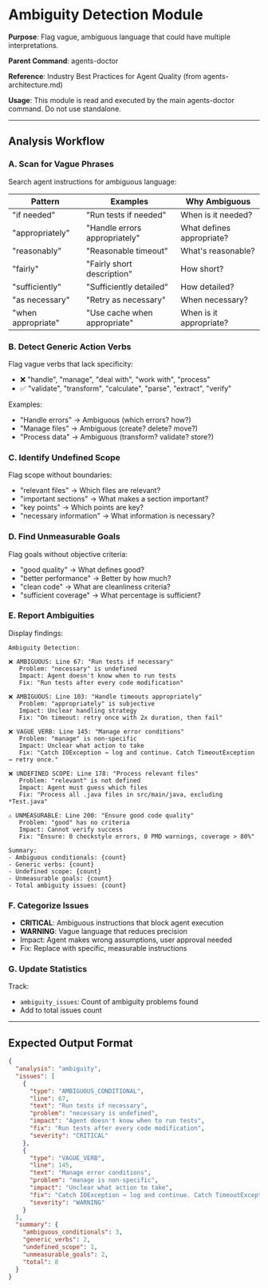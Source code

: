 # Ambiguity Detection Module

**Purpose**: Flag vague, ambiguous language that could have multiple interpretations.

**Parent Command**: agents-doctor

**Reference**: Industry Best Practices for Agent Quality (from agents-architecture.md)

**Usage**: This module is read and executed by the main agents-doctor command. Do not use standalone.

---

## Analysis Workflow

### A. Scan for Vague Phrases

Search agent instructions for ambiguous language:

| Pattern | Examples | Why Ambiguous |
|---------|----------|---------------|
| "if needed" | "Run tests if needed" | When is it needed? |
| "appropriately" | "Handle errors appropriately" | What defines appropriate? |
| "reasonably" | "Reasonable timeout" | What's reasonable? |
| "fairly" | "Fairly short description" | How short? |
| "sufficiently" | "Sufficiently detailed" | How detailed? |
| "as necessary" | "Retry as necessary" | When necessary? |
| "when appropriate" | "Use cache when appropriate" | When is it appropriate? |

### B. Detect Generic Action Verbs

Flag vague verbs that lack specificity:
- ❌ "handle", "manage", "deal with", "work with", "process"
- ✅ "validate", "transform", "calculate", "parse", "extract", "verify"

Examples:
- "Handle errors" → Ambiguous (which errors? how?)
- "Manage files" → Ambiguous (create? delete? move?)
- "Process data" → Ambiguous (transform? validate? store?)

### C. Identify Undefined Scope

Flag scope without boundaries:
- "relevant files" → Which files are relevant?
- "important sections" → What makes a section important?
- "key points" → Which points are key?
- "necessary information" → What information is necessary?

### D. Find Unmeasurable Goals

Flag goals without objective criteria:
- "good quality" → What defines good?
- "better performance" → Better by how much?
- "clean code" → What are cleanliness criteria?
- "sufficient coverage" → What percentage is sufficient?

### E. Report Ambiguities

Display findings:
```
Ambiguity Detection:

❌ AMBIGUOUS: Line 67: "Run tests if necessary"
   Problem: "necessary" is undefined
   Impact: Agent doesn't know when to run tests
   Fix: "Run tests after every code modification"

❌ AMBIGUOUS: Line 103: "Handle timeouts appropriately"
   Problem: "appropriately" is subjective
   Impact: Unclear handling strategy
   Fix: "On timeout: retry once with 2x duration, then fail"

❌ VAGUE VERB: Line 145: "Manage error conditions"
   Problem: "manage" is non-specific
   Impact: Unclear what action to take
   Fix: "Catch IOException → log and continue. Catch TimeoutException → retry once."

❌ UNDEFINED SCOPE: Line 178: "Process relevant files"
   Problem: "relevant" is not defined
   Impact: Agent must guess which files
   Fix: "Process all .java files in src/main/java, excluding *Test.java"

⚠️ UNMEASURABLE: Line 200: "Ensure good code quality"
   Problem: "good" has no criteria
   Impact: Cannot verify success
   Fix: "Ensure: 0 checkstyle errors, 0 PMD warnings, coverage > 80%"

Summary:
- Ambiguous conditionals: {count}
- Generic verbs: {count}
- Undefined scope: {count}
- Unmeasurable goals: {count}
- Total ambiguity issues: {count}
```

### F. Categorize Issues

- **CRITICAL**: Ambiguous instructions that block agent execution
- **WARNING**: Vague language that reduces precision
- Impact: Agent makes wrong assumptions, user approval needed
- Fix: Replace with specific, measurable instructions

### G. Update Statistics

Track:
- `ambiguity_issues`: Count of ambiguity problems found
- Add to total issues count

---

## Expected Output Format

```json
{
  "analysis": "ambiguity",
  "issues": [
    {
      "type": "AMBIGUOUS_CONDITIONAL",
      "line": 67,
      "text": "Run tests if necessary",
      "problem": "necessary is undefined",
      "impact": "Agent doesn't know when to run tests",
      "fix": "Run tests after every code modification",
      "severity": "CRITICAL"
    },
    {
      "type": "VAGUE_VERB",
      "line": 145,
      "text": "Manage error conditions",
      "problem": "manage is non-specific",
      "impact": "Unclear what action to take",
      "fix": "Catch IOException → log and continue. Catch TimeoutException → retry once.",
      "severity": "WARNING"
    }
  ],
  "summary": {
    "ambiguous_conditionals": 3,
    "generic_verbs": 2,
    "undefined_scope": 1,
    "unmeasurable_goals": 2,
    "total": 8
  }
}
```
